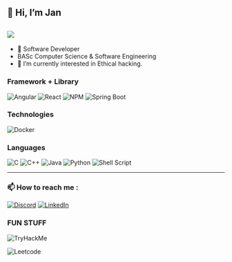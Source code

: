 ## 👋 Hi, I’m Jan

![](https://komarev.com/ghpvc/?username=janvillapaz&style=flat-square&color=blueviolet)
---

- 👀 Software Developer
- BASc Computer Science & Software Engineering
- 🌱 I’m currently interested in Ethical hacking.

### Framework + Library

![Angular](https://img.shields.io/badge/Angular-DD0031?style=for-the-badge&logo=angular&logoColor=white)
![React](https://img.shields.io/badge/React-20232A?style=for-the-badge&logo=react&logoColor=61DAFB)
![NPM](https://img.shields.io/badge/npm-CB3837?style=for-the-badge&logo=npm&logoColor=white)
![Spring Boot](https://img.shields.io/badge/Spring_Boot-F2F4F9?style=for-the-badge&logo=spring-boot)

### Technologies
![Docker](https://img.shields.io/badge/Docker-2CA5E0?style=for-the-badge&logo=docker&logoColor=white)

### Languages
![C](https://img.shields.io/badge/C-00599C?style=for-the-badge&logo=c&logoColor=white)
![C++](https://img.shields.io/badge/C%2B%2B-00599C?style=for-the-badge&logo=c%2B%2B&logoColor=white)
![Java](https://img.shields.io/badge/java-%23ED8B00.svg?style=for-the-badge&logo=openjdk&logoColor=white)
![Python](https://img.shields.io/badge/python-3670A0?style=for-the-badge&logo=python&logoColor=ffdd54)
![Shell Script](https://img.shields.io/badge/Shell_Script-121011?style=for-the-badge&logo=gnu-bash&logoColor=white)

-----
### 📫 How to reach me : 
[![Discord](https://img.shields.io/badge/Discord-%235865F2.svg?style=for-the-badge&logo=discord&logoColor=white)](https://discordapp.com/users/535222914023292948)
[![LinkedIn](https://img.shields.io/badge/linkedin-%230077B5.svg?style=for-the-badge&logo=linkedin&logoColor=white)](https://www.linkedin.com/in/janvillapaz/)

### FUN STUFF
![TryHackMe](https://tryhackme-badges.s3.amazonaws.com/cybersecjan.png)

![Leetcode](https://leetcard.jacoblin.cool/Apollo_Jan?theme=dark&font=Noto_Sans_Kaithi)

<!---
JanVillapaz/JanVillapaz is a ✨ special ✨ repository because its `README.md` (this file) appears on your GitHub profile.
You can click the Preview link to take a look at your changes.
--->
